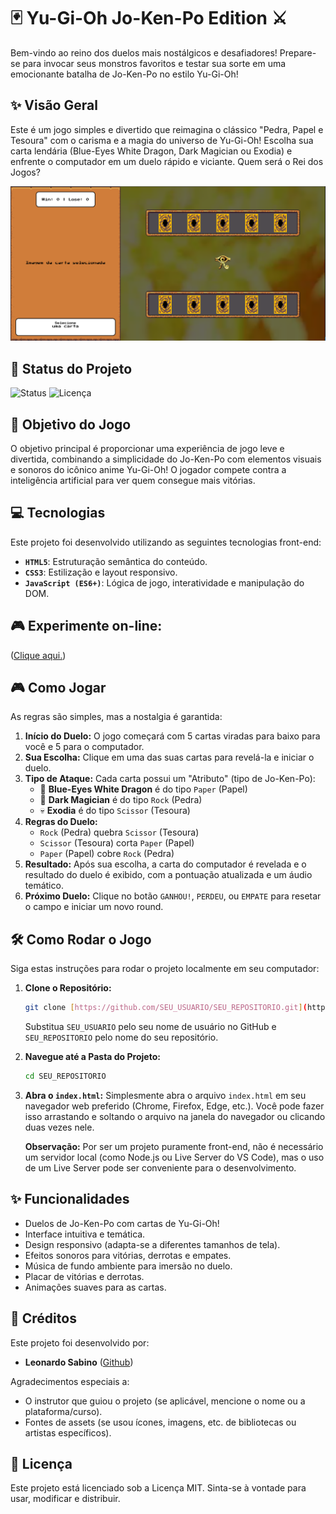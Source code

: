 # 🃏 Yu-Gi-Oh Jo-Ken-Po Edition ⚔️

Bem-vindo ao reino dos duelos mais nostálgicos e desafiadores! Prepare-se para invocar seus monstros favoritos e testar sua sorte em uma emocionante batalha de Jo-Ken-Po no estilo Yu-Gi-Oh!

## ✨ Visão Geral

Este é um jogo simples e divertido que reimagina o clássico "Pedra, Papel e Tesoura" com o carisma e a magia do universo de Yu-Gi-Oh! Escolha sua carta lendária (Blue-Eyes White Dragon, Dark Magician ou Exodia) e enfrente o computador em um duelo rápido e viciante. Quem será o Rei dos Jogos?

![Screenshot](src/assets/rpg/preview.png)
## 🚀 Status do Projeto

![Status](https://img.shields.io/badge/status-Concluído%20%26%20Funcional-brightgreen)
![Licença](https://img.shields.io/badge/license-MIT-blue)
## 🎯 Objetivo do Jogo

O objetivo principal é proporcionar uma experiência de jogo leve e divertida, combinando a simplicidade do Jo-Ken-Po com elementos visuais e sonoros do icônico anime Yu-Gi-Oh! O jogador compete contra a inteligência artificial para ver quem consegue mais vitórias.

## 💻 Tecnologias

Este projeto foi desenvolvido utilizando as seguintes tecnologias front-end:

* **`HTML5`**: Estruturação semântica do conteúdo.
* **`CSS3`**: Estilização e layout responsivo.
* **`JavaScript (ES6+)`**: Lógica de jogo, interatividade e manipulação do DOM.

## 🎮 Experimente on-line:

([Clique aqui.](https://leonardosabino2025.github.io/Yu-Gi-Oh-Jo-Ken-Po-Edition/))

## 🎮 Como Jogar

As regras são simples, mas a nostalgia é garantida:

1.  **Início do Duelo:** O jogo começará com 5 cartas viradas para baixo para você e 5 para o computador.
2.  **Sua Escolha:** Clique em uma das suas cartas para revelá-la e iniciar o duelo.
3.  **Tipo de Ataque:** Cada carta possui um "Atributo" (tipo de Jo-Ken-Po):
    * 🐉 **Blue-Eyes White Dragon** é do tipo `Paper` (Papel)
    * 🧙 **Dark Magician** é do tipo `Rock` (Pedra)
    * 💀 **Exodia** é do tipo `Scissor` (Tesoura)
4.  **Regras do Duelo:**
    * `Rock` (Pedra) quebra `Scissor` (Tesoura)
    * `Scissor` (Tesoura) corta `Paper` (Papel)
    * `Paper` (Papel) cobre `Rock` (Pedra)
5.  **Resultado:** Após sua escolha, a carta do computador é revelada e o resultado do duelo é exibido, com a pontuação atualizada e um áudio temático.
6.  **Próximo Duelo:** Clique no botão `GANHOU!`, `PERDEU`, ou `EMPATE` para resetar o campo e iniciar um novo round.

## 🛠️ Como Rodar o Jogo

Siga estas instruções para rodar o projeto localmente em seu computador:

1.  **Clone o Repositório:**
    ```bash
    git clone [https://github.com/SEU_USUARIO/SEU_REPOSITORIO.git](https://github.com/SEU_USUARIO/SEU_REPOSITORIO.git)
    ```
    Substitua `SEU_USUARIO` pelo seu nome de usuário no GitHub e `SEU_REPOSITORIO` pelo nome do seu repositório.

2.  **Navegue até a Pasta do Projeto:**
    ```bash
    cd SEU_REPOSITORIO
    ```

3.  **Abra o `index.html`:**
    Simplesmente abra o arquivo `index.html` em seu navegador web preferido (Chrome, Firefox, Edge, etc.). Você pode fazer isso arrastando e soltando o arquivo na janela do navegador ou clicando duas vezes nele.

    **Observação:** Por ser um projeto puramente front-end, não é necessário um servidor local (como Node.js ou Live Server do VS Code), mas o uso de um Live Server pode ser conveniente para o desenvolvimento.

## ✨ Funcionalidades

* Duelos de Jo-Ken-Po com cartas de Yu-Gi-Oh!
* Interface intuitiva e temática.
* Design responsivo (adapta-se a diferentes tamanhos de tela).
* Efeitos sonoros para vitórias, derrotas e empates.
* Música de fundo ambiente para imersão no duelo.
* Placar de vitórias e derrotas.
* Animações suaves para as cartas.

## 🤝 Créditos

Este projeto foi desenvolvido por:

* **Leonardo Sabino** ([Github](https://github.com/LeonardoSabino2025))

Agradecimentos especiais a:
* O instrutor que guiou o projeto (se aplicável, mencione o nome ou a plataforma/curso).
* Fontes de assets (se usou ícones, imagens, etc. de bibliotecas ou artistas específicos).

## 📄 Licença

Este projeto está licenciado sob a Licença MIT. Sinta-se à vontade para usar, modificar e distribuir.